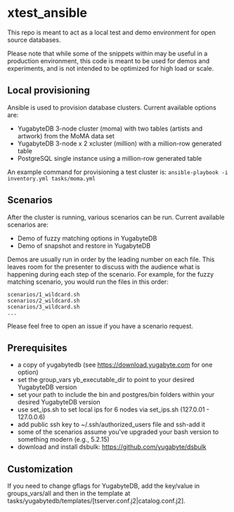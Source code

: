 # xtest_ansible

This repo is meant to act as a local test and demo environment for open source databases.

Please note that while some of the snippets within may be useful in a production environment, this code is meant to be used for demos and experiments, and is not intended to be optimized for high load or scale.

## Local provisioning

Ansible is used to provision database clusters. Current available options are:

- YugabyteDB 3-node cluster (moma) with two tables (artists and artwork) from the MoMA data set
- YugabyteDB 3-node x 2 xcluster (million) with a million-row generated table
- PostgreSQL single instance using a million-row generated table

An example command for provisioning a test cluster is:
`ansible-playbook -i inventory.yml tasks/moma.yml`

## Scenarios

After the cluster is running, various scenarios can be run. Current available scenarios are:

- Demo of fuzzy matching options in YugabyteDB
- Demo of snapshot and restore in YugabyteDB

Demos are usually run in order by the leading number on each file. This leaves room for the presenter to discuss with the audience what is happening during each step of the scenario. For example, for the fuzzy matching scenario, you would run the files in this order:

```
scenarios/1_wildcard.sh
scenarios/2_wildcard.sh
scenarios/3_wildcard.sh
...
```

Please feel free to open an issue if you have a scenario request.

## Prerequisites

- a copy of yugabytedb (see <https://download.yugabyte.com> for one option)
- set the group_vars yb_executable_dir to point to your desired YugabyteDB version
- set your path to include the bin and postgres/bin folders within your desired YugabyteDB version
- use set_ips.sh to set local ips for 6 nodes via set_ips.sh (127.0.01 - 127.0.0.6)
- add public ssh key to ~/.ssh/authorized_users file and ssh-add it
- some of the scenarios assume you've upgraded your bash version to something modern (e.g., 5.2.15)
- download and install dsbulk: <https://github.com/yugabyte/dsbulk>

## Customization

If you need to change gflags for YugabyteDB, add the key/value in groups_vars/all and then in the template at tasks/yugabytedb/templates/[tserver.conf.j2|catalog.conf.j2].

